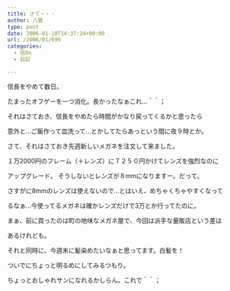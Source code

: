 ```yaml
---
title: さて・・・
author: 八雲
type: post
date: 2006-01-18T14:37:24+00:00
url: /2006/01/699
categories:
  - 信On
  - 日記

---
```

信長をやめて数日。
  
たまったオフゲーを一つ消化。長かったなぁこれ…＾＾；
  
それはさておき、信長をやめたら時間がかなり戻ってくるかと思ったら
  
意外と…ご飯作って皿洗って…とかしてたらあっという間に夜９時とか。

さて、それはさておき先週新しいメガネを注文して来ました。
  
１万2000円のフレーム（＋レンズ）に７２５０円かけてレンズを強烈なのに
  
アップグレード。 そうしないとレンズが８mmになりますー。だって。
  
さすがに8mmのレンズは使えないので…とはいえ、めちゃくちゃやすくなって
  
るなぁ…今使ってるメガネは確かレンズだけで3万とか行ってたのに。
  
まぁ、前に買ったのは町の地味なメガネ屋で、今回は派手な量販店という差は
  
あるけれども。
  
それと同時に、今週末に髪染めたいなぁと思ってます。白髪を！
  
ついでにちょっと明るめにしてみるつもり。
  
ちょっとおしゃれサンになれるかしらん。これで＾＾；